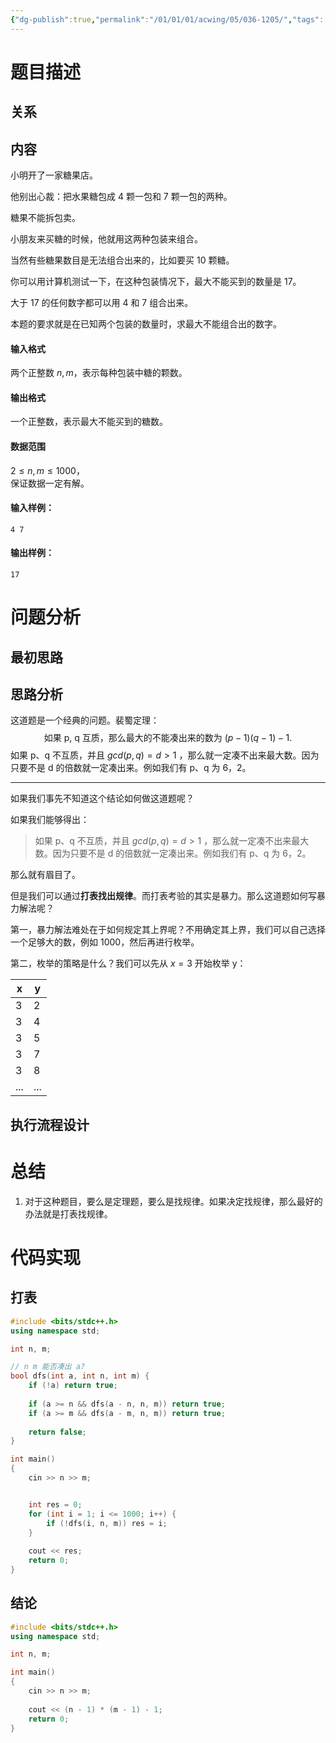 ```yaml
---
{"dg-publish":true,"permalink":"/01/01/01/acwing/05/036-1205/","tags":["blog","math","dp","brute-force"]}
---
```



# 题目描述
## 关系

## 内容
小明开了一家糖果店。

他别出心裁：把水果糖包成 4 颗一包和 7 颗一包的两种。

糖果不能拆包卖。

小朋友来买糖的时候，他就用这两种包装来组合。

当然有些糖果数目是无法组合出来的，比如要买 10 颗糖。

你可以用计算机测试一下，在这种包装情况下，最大不能买到的数量是 17。

大于 17 的任何数字都可以用 4 和 7 组合出来。

本题的要求就是在已知两个包装的数量时，求最大不能组合出的数字。

#### 输入格式

两个正整数 $n,m$，表示每种包装中糖的颗数。

#### 输出格式

一个正整数，表示最大不能买到的糖数。

#### 数据范围

$2 \le n,m \le 1000$，  
保证数据一定有解。

#### 输入样例：

```
4 7
```

#### 输出样例：

```
17
```
# 问题分析
## 最初思路

## 思路分析
这道题是一个经典的问题。裴蜀定理：
$$
\text{如果 p, q 互质，那么最大的不能凑出来的数为 } (p-1)(q-1)-1.
$$
如果 p、q 不互质，并且 $\displaystyle gcd(p, q)=d>1$ ，那么就一定凑不出来最大数。因为只要不是 d 的倍数就一定凑出来。例如我们有 p、q 为 6，2。

***
如果我们事先不知道这个结论如何做这道题呢？

如果我们能够得出：
>如果 p、q 不互质，并且 $\displaystyle gcd(p, q)=d>1$ ，那么就一定凑不出来最大数。因为只要不是 d 的倍数就一定凑出来。例如我们有 p、q 为 6，2。

那么就有眉目了。

但是我们可以通过**打表找出规律**。而打表考验的其实是暴力。那么这道题如何写暴力解法呢？

第一，暴力解法难处在于如何规定其上界呢？不用确定其上界，我们可以自己选择一个足够大的数，例如 1000，然后再进行枚举。

第二，枚举的策略是什么？我们可以先从 $\displaystyle x=3$ 开始枚举 y：

| x   | y   |
| --- | --- |
| 3   | 2   |
| 3   | 4   |
| 3   | 5   |
| 3   | 7   |
| 3   | 8   |
| ... | ... |


## 执行流程设计

# 总结
1. 对于这种题目，要么是定理题，要么是找规律。如果决定找规律，那么最好的办法就是打表找规律。
# 代码实现
## 打表
```c++
#include <bits/stdc++.h>
using namespace std;

int n, m;

// n m 能否凑出 a?
bool dfs(int a, int n, int m) {
    if (!a) return true;
    
    if (a >= n && dfs(a - n, n, m)) return true;
    if (a >= m && dfs(a - m, n, m)) return true;
    
    return false;
}

int main()
{
    cin >> n >> m;


    int res = 0;
    for (int i = 1; i <= 1000; i++) {
        if (!dfs(i, n, m)) res = i;
    }
    
    cout << res;
    return 0;
}
```

## 结论
```c++
#include <bits/stdc++.h>
using namespace std;

int n, m;

int main()
{
    cin >> n >> m;
    
    cout << (n - 1) * (m - 1) - 1;
    return 0;
}
```